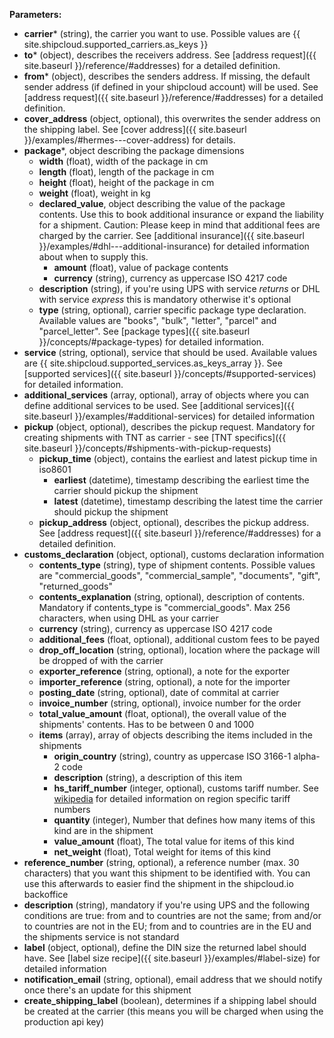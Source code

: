 __Parameters:__

- __carrier__* (string), the carrier you want to use. Possible values are {{ site.shipcloud.supported_carriers.as_keys }}
- __to__* (object), describes the receivers address. See [address request]({{ site.baseurl }}/reference/#addresses) for a detailed definition.
- __from__* (object), describes the senders address. If missing, the default sender address (if defined in your shipcloud account) will be used. See [address request]({{ site.baseurl }}/reference/#addresses) for a detailed definition.
- __cover_address__ (object, optional), this overwrites the sender address on the shipping label. See [cover address]({{ site.baseurl }}/examples/#hermes---cover-address) for details.
- __package__*, object describing the package dimensions
  - __width__ (float), width of the package in cm
  - __length__ (float), length of the package in cm
  - __height__ (float), height of the package in cm
  - __weight__ (float), weight in kg
  - __declared_value__, object describing the value of the package contents. Use this to book additional insurance or expand the liability for a shipment. Caution: Please keep in mind that additional fees are charged by the carrier. See [additional insurance]({{ site.baseurl }}/examples/#dhl---additional-insurance) for detailed information about when to supply this.
    - __amount__ (float), value of package contents
    - __currency__ (string), currency as uppercase ISO 4217 code
  - __description__ (string), if you're using UPS with service _returns_ or DHL with service _express_ this is mandatory otherwise it's optional
  - __type__ (string, optional), carrier specific package type declaration. Available values are "books", "bulk", "letter", "parcel" and "parcel_letter". See [package types]({{ site.baseurl }}/concepts/#package-types) for detailed information.
- __service__ (string, optional), service that should be used. Available values are {{ site.shipcloud.supported_services.as_keys_array }}. See [supported services]({{ site.baseurl }}/concepts/#supported-services) for detailed information.
- __additional_services__ (array, optional), array of objects where you can define additional services to be used. See [additional services]({{ site.baseurl }}/examples/#additional-services) for detailed information
- __pickup__ (object, optional), describes the pickup request. Mandatory for creating shipments with TNT as carrier - see [TNT specifics]({{ site.baseurl }}/concepts/#shipments-with-pickup-requests)
  - __pickup_time__ (object), contains the earliest and latest pickup time in iso8601
    - __earliest__ (datetime), timestamp describing the earliest time the carrier should pickup the shipment
    - __latest__ (datetime), timestamp describing the latest time the carrier should pickup the shipment
  - __pickup_address__ (object, optional), describes the pickup address. See [address request]({{ site.baseurl }}/reference/#addresses) for a detailed definition.
- __customs_declaration__ (object, optional), customs declaration information
  - __contents_type__ (string), type of shipment contents. Possible values are "commercial_goods", "commercial_sample", "documents", "gift", "returned_goods"
  - __contents_explanation__ (string, optional), description of contents. Mandatory if contents_type is "commercial_goods". Max 256 characters, when using DHL as your carrier
  - __currency__ (string), currency as uppercase ISO 4217 code
  - __additional_fees__ (float, optional), additional custom fees to be payed
  - __drop_off_location__ (string, optional), location where the package will be dropped of with the carrier
  - __exporter_reference__ (string, optional), a note for the exporter
  - __importer_reference__ (string, optional), a note for the importer
  - __posting_date__ (string, optional), date of commital at carrier
  - __invoice_number__ (string, optional), invoice number for the order
  - __total_value_amount__ (float, optional), the overall value of the shipments' contents. Has to be between 0 and 1000
  - __items__ (array), array of objects describing the items included in the shipments
    - __origin_country__ (string), country as uppercase ISO 3166-1 alpha-2 code
    - __description__ (string), a description of this item
    - __hs_tariff_number__ (integer, optional), customs tariff number. See [wikipedia](https://en.wikipedia.org/wiki/Harmonized_System#Tariffs_by_region) for detailed information on region specific tariff numbers
    - __quantity__ (integer), Number that defines how many items of this kind are in the shipment
    - __value_amount__ (float), The total value for items of this kind
    - __net_weight__ (float), Total weight for items of this kind
- __reference_number__ (string, optional), a reference number (max. 30 characters) that you want this shipment to be identified with. You can use this afterwards to easier find the shipment in the shipcloud.io backoffice
- __description__ (string), mandatory if you're using UPS and the following conditions are true: from and to countries are not the same; from and/or to countries are not in the EU; from and to countries are in the EU and the shipments service is not standard
- __label__ (object, optional), define the DIN size the returned label should have. See [label size recipe]({{ site.baseurl }}/examples/#label-size) for detailed information
- __notification_email__ (string, optional), email address that we should notify once there's an update for this shipment
- __create_shipping_label__ (boolean), determines if a shipping label should be created at the carrier (this means you will be charged when using the production api key)
